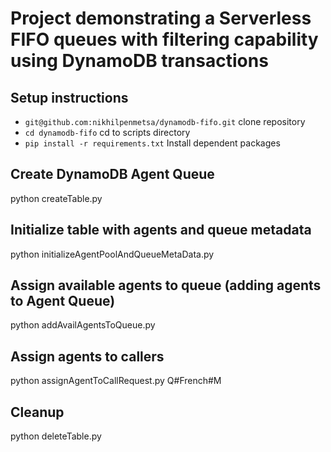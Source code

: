 # Project demonstrating a Serverless FIFO queues with filtering capability using DynamoDB transactions


## Setup instructions
* `git@github.com:nikhilpenmetsa/dynamodb-fifo.git`  clone repository
* `cd dynamodb-fifo`   cd to scripts directory
* `pip install -r requirements.txt`   Install dependent packages

## Create DynamoDB Agent Queue
python createTable.py

## Initialize table with agents and queue metadata
python initializeAgentPoolAndQueueMetaData.py

## Assign available agents to queue (adding agents to Agent Queue)
python addAvailAgentsToQueue.py

## Assign agents to callers
python assignAgentToCallRequest.py Q#French#M

## Cleanup
python deleteTable.py
